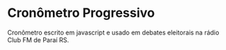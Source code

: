 # Cronômetro Progressivo
Cronômetro escrito em javascript e usado em debates eleitorais na rádio Club FM de Paraí RS.
